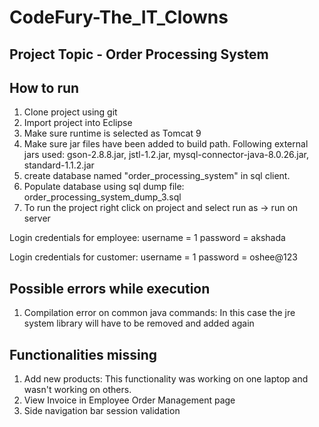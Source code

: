 # CodeFury-The_IT_Clowns

## Project Topic - Order Processing System

## How to run

1) Clone project using git
2) Import project into Eclipse
3) Make sure runtime is selected as Tomcat 9
4) Make sure jar files have been added to build path. Following external jars used: gson-2.8.8.jar, jstl-1.2.jar, mysql-connector-java-8.0.26.jar, standard-1.1.2.jar
5) create database named "order_processing_system" in sql client.
6) Populate database using sql dump file: order_processing_system_dump_3.sql
7) To run the project right click on project and select run as -> run on server

Login credentials for employee:
username = 1
password = akshada

Login credentials for customer:
username = 1
password = oshee@123

## Possible errors while execution

1) Compilation error on common java commands: In this case the jre system library will have to be removed and added again

## Functionalities missing

1) Add new products: This functionality was working on one laptop and wasn't working on others.
2) View Invoice in Employee Order Management page
3) Side navigation bar session validation
